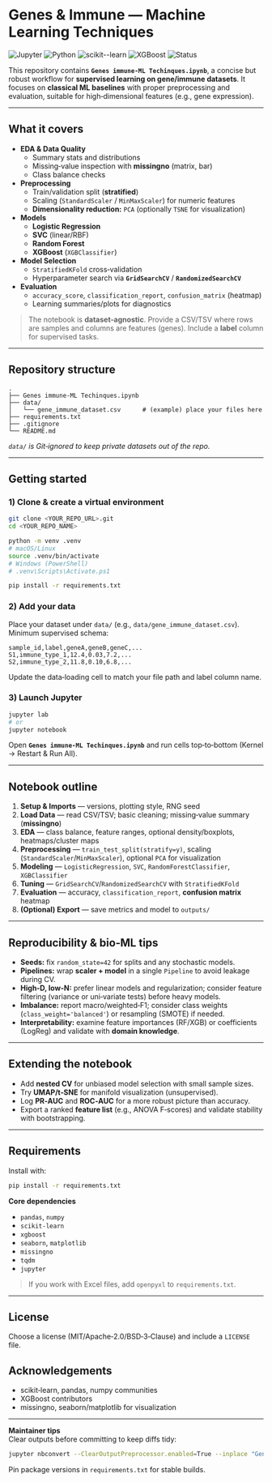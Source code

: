 # Genes & Immune — Machine Learning Techniques

![Jupyter](https://img.shields.io/badge/Notebook-Jupyter-blue)
![Python](https://img.shields.io/badge/Python-3.9%2B-green)
![scikit--learn](https://img.shields.io/badge/scikit--learn-1.x-orange)
![XGBoost](https://img.shields.io/badge/XGBoost-ml-ff69b4)
![Status](https://img.shields.io/badge/Status-Active-brightgreen)

This repository contains **`Genes immune-ML Techinques.ipynb`**, a concise but robust workflow for **supervised learning on gene/immune datasets**. It focuses on **classical ML baselines** with proper preprocessing and evaluation, suitable for high‑dimensional features (e.g., gene expression).

---

## What it covers

- **EDA & Data Quality**
  - Summary stats and distributions
  - Missing‑value inspection with **missingno** (matrix, bar)
  - Class balance checks
- **Preprocessing**
  - Train/validation split (**stratified**)
  - Scaling (`StandardScaler` / `MinMaxScaler`) for numeric features
  - **Dimensionality reduction:** `PCA` (optionally `TSNE` for visualization)
- **Models**
  - **Logistic Regression**
  - **SVC** (linear/RBF)
  - **Random Forest**
  - **XGBoost** (`XGBClassifier`)
- **Model Selection**
  - `StratifiedKFold` cross‑validation
  - Hyperparameter search via **`GridSearchCV`** / **`RandomizedSearchCV`**
- **Evaluation**
  - `accuracy_score`, `classification_report`, `confusion_matrix` (heatmap)
  - Learning summaries/plots for diagnostics

> The notebook is **dataset‑agnostic**. Provide a CSV/TSV where rows are samples and columns are features (genes). Include a **label** column for supervised tasks.

---

## Repository structure

```
.
├── Genes immune-ML Techinques.ipynb
├── data/
│   └── gene_immune_dataset.csv      # (example) place your files here
├── requirements.txt
├── .gitignore
└── README.md
```

*`data/` is Git‑ignored to keep private datasets out of the repo.*

---

## Getting started

### 1) Clone & create a virtual environment
```bash
git clone <YOUR_REPO_URL>.git
cd <YOUR_REPO_NAME>

python -m venv .venv
# macOS/Linux
source .venv/bin/activate
# Windows (PowerShell)
# .venv\Scripts\Activate.ps1

pip install -r requirements.txt
```

### 2) Add your data
Place your dataset under `data/` (e.g., `data/gene_immune_dataset.csv`). Minimum supervised schema:
```
sample_id,label,geneA,geneB,geneC,...
S1,immune_type_1,12.4,0.03,7.2,...
S2,immune_type_2,11.8,0.10,6.8,...
```
Update the data‑loading cell to match your file path and label column name.

### 3) Launch Jupyter
```bash
jupyter lab
# or
jupyter notebook
```
Open **`Genes immune-ML Techinques.ipynb`** and run cells top‑to‑bottom (Kernel → Restart & Run All).

---

## Notebook outline

1. **Setup & Imports** — versions, plotting style, RNG seed
2. **Load Data** — read CSV/TSV; basic cleaning; missing‑value summary (**missingno**)
3. **EDA** — class balance, feature ranges, optional density/boxplots, heatmaps/cluster maps
4. **Preprocessing** — `train_test_split(stratify=y)`, scaling (`StandardScaler`/`MinMaxScaler`), optional `PCA` for visualization
5. **Modeling** — `LogisticRegression`, `SVC`, `RandomForestClassifier`, `XGBClassifier`
6. **Tuning** — `GridSearchCV`/`RandomizedSearchCV` with `StratifiedKFold`
7. **Evaluation** — accuracy, `classification_report`, **confusion matrix** heatmap
8. **(Optional) Export** — save metrics and model to `outputs/`

---

## Reproducibility & bio‑ML tips

- **Seeds:** fix `random_state=42` for splits and any stochastic models.
- **Pipelines:** wrap **scaler + model** in a single `Pipeline` to avoid leakage during CV.
- **High‑D, low‑N:** prefer linear models and regularization; consider feature filtering (variance or uni‑variate tests) before heavy models.
- **Imbalance:** report macro/weighted‑F1; consider class weights (`class_weight='balanced'`) or resampling (SMOTE) if needed.
- **Interpretability:** examine feature importances (RF/XGB) or coefficients (LogReg) and validate with **domain knowledge**.

---

## Extending the notebook

- Add **nested CV** for unbiased model selection with small sample sizes.
- Try **UMAP/t‑SNE** for manifold visualization (unsupervised).
- Log **PR‑AUC** and **ROC‑AUC** for a more robust picture than accuracy.
- Export a ranked **feature list** (e.g., ANOVA F‑scores) and validate stability with bootstrapping.

---

## Requirements

Install with:
```bash
pip install -r requirements.txt
```

**Core dependencies**
- `pandas`, `numpy`
- `scikit-learn`
- `xgboost`
- `seaborn`, `matplotlib`
- `missingno`
- `tqdm`
- `jupyter`

> If you work with Excel files, add `openpyxl` to `requirements.txt`.

---

## License
Choose a license (MIT/Apache‑2.0/BSD‑3‑Clause) and include a `LICENSE` file.

## Acknowledgements
- scikit‑learn, pandas, numpy communities
- XGBoost contributors
- missingno, seaborn/matplotlib for visualization

---

**Maintainer tips**  
Clear outputs before committing to keep diffs tidy:
```bash
jupyter nbconvert --ClearOutputPreprocessor.enabled=True --inplace "Genes immune-ML Techinques.ipynb"
```
Pin package versions in `requirements.txt` for stable builds.
